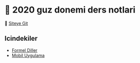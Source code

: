 # :tada: 2020 guz donemi ders notlari

:rocket: [Siteye Git](https://turkaytunc.github.io/ders-notlari-2020-guz)

## Icindekiler

- [Formel Diller](https://turkaytunc.github.io/formel-diller)
- [Mobil Uygulama](https://turkaytunc.github.io/mobil-uygulama)
